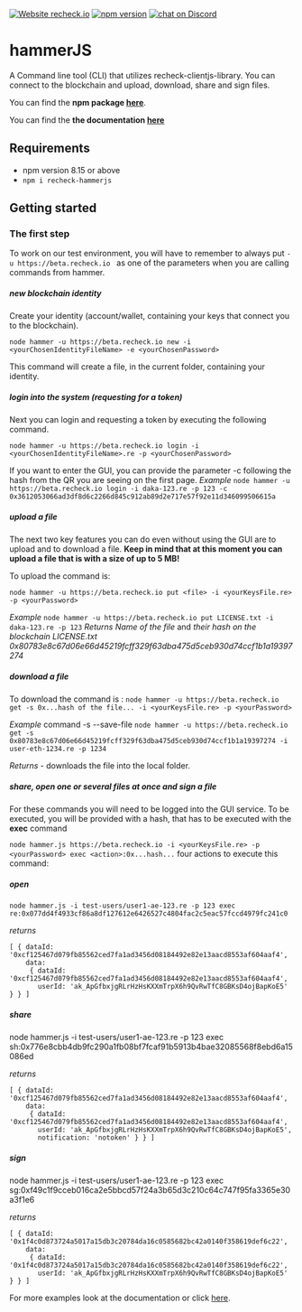 [![Website recheck.io](https://img.shields.io/badge/Website-recheck.io-brightgreen.svg)](https://recheck.io/) [![npm version](https://badge.fury.io/js/recheck-hammerjs.svg)](https://badge.fury.io/js/recheck-hammerjs) <a href="https://discord.gg/3KwFw72"><img src="https://img.shields.io/discord/675683560673509386?logo=discord" alt="chat on Discord"></a>
# hammerJS
A Command line tool (CLI) that utilizes recheck-clientjs-library. You can connect to the blockchain and upload, download, share and sign files. 

You can find the **npm package [here](https://www.npmjs.com/package/recheck-hammerjs)**.

You can find the **the documentation [here](docs/index.md)**

## Requirements

- npm version 8.15 or above 
- ```npm i recheck-hammerjs ```


## Getting started 

### The first step 

To work on our test environment, you will have to remember to always put ```-u https://beta.recheck.io ``` as one of the parameters when you are calling commands from hammer. 

##### new blockchain identity
Create your identity (account/wallet, containing your keys that connect you to the blockchain).

```node hammer -u https://beta.recheck.io new -i <yourChosenIdentityFileName> -e <yourChosenPassword>```

This command will create a file, in the current folder, containing your identity. 

##### login into the system (requesting for a token)

Next you can login and requesting a token by executing the following command. 

``` node hammer -u https://beta.recheck.io login -i <yourChosenIdentityFileName>.re -p <yourChosenPassword> ```

If you want to enter the GUI, you can provide the parameter -c following the hash from the QR you are seeing on the first page. 
_Example_
``` node hammer -u https://beta.recheck.io login -i daka-123.re -p 123 -c 0x3612053066ad3df8d6c2266d845c912ab89d2e717e57f92e11d346099506615a ```

##### upload a file

The next two key features you can do even without using the GUI are to upload and to download a file. __Keep in mind that at this moment you can upload a file that is with a size of up to 5 MB!__ 

To upload the command is: 

```node hammer -u https://beta.recheck.io put <file> -i <yourKeysFile.re> -p <yourPassword>```

_Example_
```node hammer -u https://beta.recheck.io put LICENSE.txt -i daka-123.re -p 123```
_Returns_
_Name of the file_ and _their hash on the blockchain_
_LICENSE.txt   0x80783e8c67d06e66d45219fcff329f63dba475d5ceb930d74ccf1b1a19397274_

##### download a file 
To download the command is :
```node hammer -u https://beta.recheck.io get -s 0x...hash of the file... -i <yourKeysFile.re> -p <yourPassword>```

_Example_
command -s --save-file
  ```node hammer -u https://beta.recheck.io get -s 0x80783e8c67d06e66d45219fcff329f63dba475d5ceb930d74ccf1b1a19397274 -i user-eth-1234.re -p 1234```

  _Returns_ - downloads the file into the local folder. 

##### share, open one or several files at once and sign a file
For these commands you will need to be logged into the GUI service. To be executed, you will be provided with a hash, that has to be executed with the __exec__ command

```node hammer.js https://beta.recheck.io -i <yourKeysFile.re> -p <yourPassword> exec <action>:0x...hash...```
four actions to execute this command: 

##### open
    node hammer.js -i test-users/user1-ae-123.re -p 123 exec re:0x077dd4f4933cf86a8df127612e6426527c4804fac2c5eac57fccd4979fc241c0

_returns_
```
[ { dataId: '0xcf125467d079fb85562ced7fa1ad3456d08184492e82e13aacd8553af604aaf4',
    data: 
     { dataId: '0xcf125467d079fb85562ced7fa1ad3456d08184492e82e13aacd8553af604aaf4',
       userId: 'ak_ApGfbxjgRLrHzHsKXXmTrpX6h9QvRwTfC8GBKsD4ojBapKoE5' } } ]
```

##### share
node hammer.js -i test-users/user1-ae-123.re -p 123 exec sh:0x776e8cbb4db9fc290a1fb08bf7fcaf91b5913b4bae32085568f8ebd6a15086ed

_returns_

```
[ { dataId: '0xcf125467d079fb85562ced7fa1ad3456d08184492e82e13aacd8553af604aaf4',
    data: 
     { dataId: '0xcf125467d079fb85562ced7fa1ad3456d08184492e82e13aacd8553af604aaf4',
       userId: 'ak_ApGfbxjgRLrHzHsKXXmTrpX6h9QvRwTfC8GBKsD4ojBapKoE5',
       notification: 'notoken' } } ]
```
##### sign
node hammer.js -i test-users/user1-ae-123.re -p 123 exec sg:0xf49c1f9cceb016ca2e5bbcd57f24a3b65d3c210c64c747f95fa3365e30a3f1e6

_returns_

```
[ { dataId: '0x1f4c0d873724a5017a15db3c20784da16c0585682bc42a0140f358619def6c22',
    data: 
     { dataId: '0x1f4c0d873724a5017a15db3c20784da16c0585682bc42a0140f358619def6c22',
       userId: 'ak_ApGfbxjgRLrHzHsKXXmTrpX6h9QvRwTfC8GBKsD4ojBapKoE5' } } ]
```

For more examples look at the documentation or click [here](docs/Examples.md).

